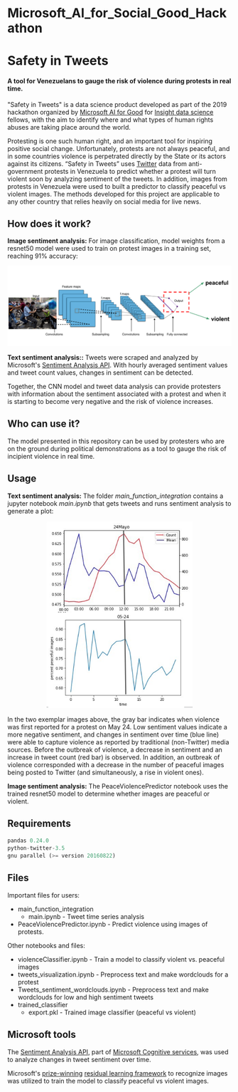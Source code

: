 # Microsoft_AI_for_Social_Good_Hackathon

# Safety in Tweets

#### A tool for Venezuelans to gauge the risk of violence during protests in real time.

"Safety in Tweets" is a data science product developed as part of the 2019 hackathon organized by [Microsoft AI for Good](https://www.microsoft.com/en-us/ai/ai-for-good) for [Insight data science](https://www.insightdatascience.com/) fellows, with the aim to identify where and what types of human rights abuses are taking place around the world.

Protesting is one such human right, and an important tool for inspiring positive social change. Unfortunately, protests are not always peaceful, and in some countries violence is perpetrated directly by the State or its actors against its citizens. “Safety in Tweets” uses [Twitter](https://twitter.com/) data from anti-government protests in Venezuela to predict whether a protest will turn violent soon by analyzing sentiment of the tweets. In addition, images from protests in Venezuela were used to built a predictor to classify peaceful vs violent images. The methods developed for this project are applicable to any other country that relies heavily on social media for live news.   


## How does it work?

**Image sentiment analysis:** For image classification, model weights from a resnet50 model were used to train on protest images in a training set, reaching 91% accuracy:

<p align="center">
  <img src="cnn_model.png">
</p>


**Text sentiment analysis::** Tweets were scraped and analyzed by Microsoft's [Sentiment Analysis API](https://westcentralus.dev.cognitive.microsoft.com/docs/services/TextAnalytics-v2-1/operations/56f30ceeeda5650db055a3c9). With hourly averaged sentiment values and tweet count values, changes in sentiment can be detected.

Together, the CNN model and tweet data analysis can provide protesters with information about the sentiment associated with a protest and when it is starting to become very negative and the risk of violence increases.


## Who can use it?

The model presented in this repository can be used by protesters who are on the ground during political demonstrations as a tool to gauge the risk of incipient violence in real time.

## Usage

**Text sentiment analysis:** The folder *main_function_integration* contains a jupyter notebook *main.ipynb* that gets tweets and runs sentiment analysis to generate a plot:

<p align="center">
  <img src="tweet_count_sentiment.png">
</p>

In the two exemplar images above, the gray bar indicates when violence was first reported for a protest on May 24. Low sentiment values indicate a more negative sentiment, and changes in sentiment over time (blue line) were able to capture violence as reported by traditional (non-Twitter) media sources. Before the outbreak of violence, a decrease in sentiment and an increase in tweet count (red bar) is observed. In addition, an outbreak of violence corresponded with a decrease in the number of peaceful images being posted to Twitter (and simultaneously, a rise in violent ones). 

**Image sentiment analysis:** The PeaceViolencePredictor notebook uses the trained resnet50 model to determine whether images are peaceful or violent. 

## Requirements
```python
pandas 0.24.0
python-twitter-3.5
gnu parallel (>= version 20160822)
```


## Files

Important files for users:

* main_function_integration
    - main.ipynb - Tweet time series analysis
* PeaceViolencePredictor.ipynb - Predict violence using images of protests.

Other notebooks and files:
* violenceClassifier.ipynb - Train a model to classify violent vs. peaceful images
* tweets_visualization.ipynb - Preprocess text and make wordclouds for a protest
* Tweets_sentiment_wordclouds.ipynb - Preprocess text and make wordclouds for low and high sentiment tweets
* trained_classifier
    - export.pkl - Trained image classifier (peaceful vs violent)



## Microsoft tools
  The [Sentiment Analysis API](https://westcentralus.dev.cognitive.microsoft.com/docs/services/TextAnalytics-v2-1/operations/56f30ceeeda5650db055a3c9), part of [Microsoft Cognitive services](https://azure.microsoft.com/en-us/services/cognitive-services/), was used to analyze changes in tweet sentiment over time.  

Microsoft's [prize-winning](https://blogs.microsoft.com/ai/microsoft-researchers-win-imagenet-computer-vision-challenge/) [residual learning framework](https://arxiv.org/abs/1512.03385) to recognize images was utilized to train the model to classify peaceful vs violent images.    
